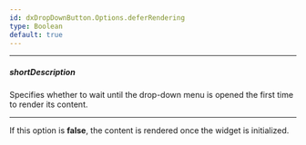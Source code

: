 ```yaml
---
id: dxDropDownButton.Options.deferRendering
type: Boolean
default: true
---
```

---
##### shortDescription
Specifies whether to wait until the drop-down menu is opened the first time to render its content.

---
If this option is **false**, the content is rendered once the widget is initialized.